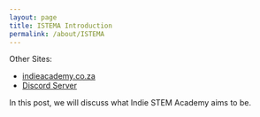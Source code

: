 ```yaml
---
layout: page
title: ISTEMA Introduction
permalink: /about/ISTEMA
---
```


Other Sites:
- [indieacademy.co.za](https://www.indieacademy.co.za)
- [Discord Server](https://discord.com/invite/9px8AnwEmS)


In this post, we will discuss what Indie STEM Academy aims to be.


